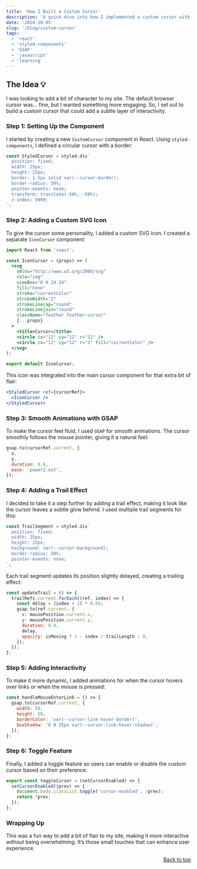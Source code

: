 ```yaml
---
title: 'How I Built a Custom Cursor'
description: 'A quick dive into how I implemented a custom cursor with smooth animations for my site'
date: '2024-10-05'
slug: '/blog/custom-cursor'
tags:
  - 'react'
  - 'styled-components'
  - 'GSAP'
  - 'javascript'
  - 'learning'
---
```


<a id="top"></a>

## The Idea 💡

I was looking to add a bit of character to my site. The default browser cursor was... fine, but I wanted something more engaging. So, I set out to build a custom cursor that could add a subtle layer of interactivity.

### Step 1: Setting Up the Component

I started by creating a new `CustomCursor` component in React. Using `styled-components`, I defined a circular cursor with a border:

```jsx
const StyledCursor = styled.div`
  position: fixed;
  width: 25px;
  height: 25px;
  border: 1.5px solid var(--cursor-border);
  border-radius: 50%;
  pointer-events: none;
  transform: translate(-50%, -50%);
  z-index: 9999;
`;
```

### Step 2: Adding a Custom SVG Icon

To give the cursor some personality, I added a custom SVG icon. I created a separate `IconCursor` component:

```jsx
import React from 'react';

const IconCursor = (props) => (
  <svg
    xmlns="http://www.w3.org/2000/svg"
    role="img"
    viewBox="0 0 24 24"
    fill="none"
    stroke="currentColor"
    strokeWidth="2"
    strokeLinecap="round"
    strokeLinejoin="round"
    className="feather feather-cursor"
    {...props}
  >
    <title>Cursor</title>
    <circle cx="12" cy="12" r="11" />
    <circle cx="12" cy="12" r="1" fill="currentColor" />
  </svg>
);

export default IconCursor;
```

This icon was integrated into the main cursor component for that extra bit of flair:

```jsx
<StyledCursor ref={cursorRef}>
  <IconCursor />
</StyledCursor>
```

### Step 3: Smooth Animations with GSAP

To make the cursor feel fluid, I used `GSAP` for smooth animations. The cursor smoothly follows the mouse pointer, giving it a natural feel:

```jsx
gsap.to(cursorRef.current, {
  x,
  y,
  duration: 0.6,
  ease: 'power2.out',
});
```

### Step 4: Adding a Trail Effect

I decided to take it a step further by adding a trail effect, making it look like the cursor leaves a subtle glow behind. I used multiple trail segments for this:

```jsx
const TrailSegment = styled.div`
  position: fixed;
  width: 25px;
  height: 25px;
  background: var(--cursor-background);
  border-radius: 50%;
  pointer-events: none;
`;
```

Each trail segment updates its position slightly delayed, creating a trailing effect:

```jsx
const updateTrail = () => {
  trailRefs.current.forEach((ref, index) => {
    const delay = (index + 1) * 0.05;
    gsap.to(ref.current, {
      x: mousePosition.current.x,
      y: mousePosition.current.y,
      duration: 0.4,
      delay,
      opacity: isMoving ? 1 - index / trailLength : 0,
    });
  });
};
```

### Step 5: Adding Interactivity

To make it more dynamic, I added animations for when the cursor hovers over links or when the mouse is pressed:

```jsx
const handleMouseEnterLink = () => {
  gsap.to(cursorRef.current, {
    width: 50,
    height: 50,
    borderColor: 'var(--cursor-link-hover-border)',
    boxShadow: '0 0 25px var(--cursor-link-hover-shadow)',
  });
};
```

### Step 6: Toggle Feature

Finally, I added a toggle feature so users can enable or disable the custom cursor based on their preference:

```jsx
export const toggleCursor = (setCursorEnabled) => {
  setCursorEnabled((prev) => {
    document.body.classList.toggle('cursor-enabled', !prev);
    return !prev;
  });
};
```

### Wrapping Up

This was a fun way to add a bit of flair to my site, making it more interactive without being overwhelming. It’s those small touches that can enhance user experience.

<a href="#top" style="float: right;">Back to top</a>
